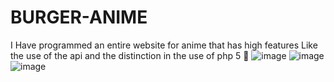 # BURGER-ANIME
I Have programmed an entire website for anime that has high features Like the use of the api and the distinction in the use of php 5 🍔
![image](https://user-images.githubusercontent.com/74735976/189478187-c5ce453f-2f42-4cc4-ac35-2be5b1ef2658.png)
![image](https://user-images.githubusercontent.com/74735976/189478206-71552c08-c314-4126-9996-ed8e403aadcf.png)
![image](https://user-images.githubusercontent.com/74735976/189478211-c63224cb-9f6e-4d4a-9665-84c0c6c1a0b3.png)
